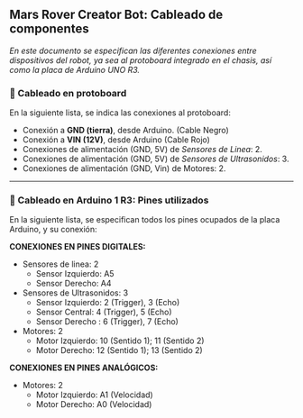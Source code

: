 ## Mars Rover Creator Bot: Cableado de componentes

*En este documento se especifican las diferentes conexiones entre dispositivos del robot, ya sea al protoboard integrado en el chasis, así como la placa de Arduino UNO R3.*

### :electric_plug: Cableado en protoboard

En la siguiente lista, se indica las conexiones al protoboard:

* Conexión a **GND (tierra)**, desde Arduino. (Cable Negro)
* Conexión a **VIN (12V)**, desde Arduino (Cable Rojo)
* Conexiones de alimentación (GND, 5V) de *Sensores de Linea*: 2.
* Conexiones de alimentación (GND, 5V) de *Sensores de Ultrasonidos*: 3.
* Conexiones de alimentación (GND, Vin) de Motores: 2.

****

### :electric_plug: Cableado en Arduino 1 R3: Pines utilizados

En la siguiente lista, se especifican todos los pines ocupados de la placa Arduino, y su conexión:

**CONEXIONES EN PINES DIGITALES:**

- Sensores de linea: 2
  - Sensor Izquierdo: A5
  - Sensor Derecho: A4
- Sensores de Ultrasonidos: 3
  - Sensor Izquierdo: 2 (Trigger), 3 (Echo)
  - Sensor Central: 4 (Trigger), 5 (Echo)
  - Sensor Derecho : 6 (Trigger), 7 (Echo)
- Motores: 2
  - Motor Izquierdo: 10 (Sentido 1); 11 (Sentido 2)
  - Motor Derecho: 12 (Sentido 1); 13 (Sentido 2)


**CONEXIONES EN PINES ANALÓGICOS:**

- Motores: 2
  - Motor Izquierdo: A1 (Velocidad)
  - Motor Derecho: A0 (Velocidad)
